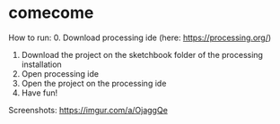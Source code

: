 # comecome

How to run:
0. Download processing ide (here: https://processing.org/)
1. Download the project on the sketchbook folder of the processing installation
2. Open processing ide
3. Open the project on the processing ide
4. Have fun!

Screenshots:
https://imgur.com/a/OjaggQe
